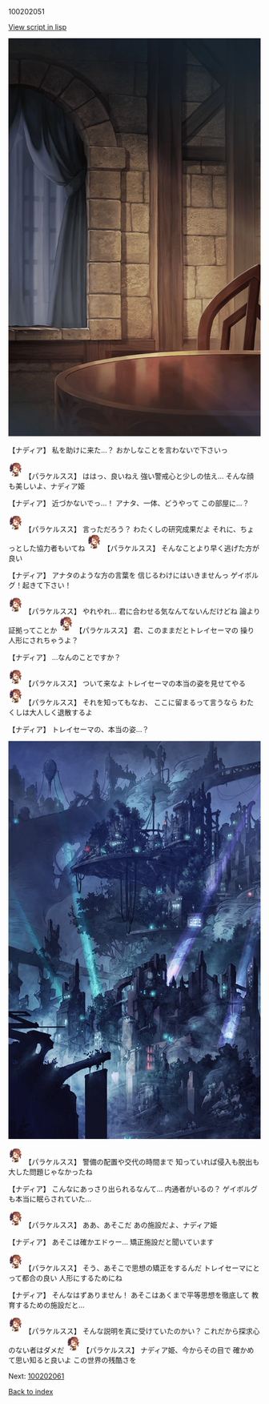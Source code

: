 100202051

[View script in lisp](../scripts/100202051.txt)

![201_room.png](../images/backgrounds/201_room.png)

【ナディア】
私を助けに来た…？
おかしなことを言わないで下さいっ

<img src="../images/units/3101311.png" alt="3101311.png" height="34"/>
【パラケルスス】
ははっ、良いねえ
強い警戒心と少しの怯え…
そんな顔も美しいよ、ナディア姫

【ナディア】
近づかないでっ…！
アナタ、一体、どうやって
この部屋に…？

<img src="../images/units/3101311.png" alt="3101311.png" height="34"/>
【パラケルスス】
言っただろう？
わたくしの研究成果だよ
それに、ちょっとした協力者もいてね

<img src="../images/units/3101311.png" alt="3101311.png" height="34"/>
【パラケルスス】
そんなことより早く逃げた方が良い

【ナディア】
アナタのような方の言葉を
信じるわけにはいきませんっ
ゲイボルグ！起きて下さい！

<img src="../images/units/3101311.png" alt="3101311.png" height="34"/>
【パラケルスス】
やれやれ…
君に合わせる気なんてないんだけどね
論より証拠ってことか

<img src="../images/units/3101311.png" alt="3101311.png" height="34"/>
【パラケルスス】
君、このままだとトレイセーマの
操り人形にされちゃうよ？

【ナディア】
…なんのことですか？

<img src="../images/units/3101311.png" alt="3101311.png" height="34"/>
【パラケルスス】
ついて来なよ
トレイセーマの本当の姿を見せてやる

<img src="../images/units/3101311.png" alt="3101311.png" height="34"/>
【パラケルスス】
それを知ってもなお、
ここに留まるって言うなら
わたくしは大人しく退散するよ

【ナディア】
トレイセーマの、本当の姿…？

![201_beast_night.png](../images/backgrounds/201_beast_night.png)

<img src="../images/units/3101311.png" alt="3101311.png" height="34"/>
【パラケルスス】
警備の配置や交代の時間まで
知っていれば侵入も脱出も
大した問題じゃなかったね

【ナディア】
こんなにあっさり出られるなんて…
内通者がいるの？
ゲイボルグも本当に眠らされていた…

<img src="../images/units/3101311.png" alt="3101311.png" height="34"/>
【パラケルスス】
ああ、あそこだ
あの施設だよ、ナディア姫

【ナディア】
あそこは確かエドゥー…
矯正施設だと聞いています

<img src="../images/units/3101311.png" alt="3101311.png" height="34"/>
【パラケルスス】
そう、あそこで思想の矯正をするんだ
トレイセーマにとって都合の良い
人形にするためにね

【ナディア】
そんなはずありません！
あそこはあくまで平等思想を徹底して
教育するための施設だと…

<img src="../images/units/3101311.png" alt="3101311.png" height="34"/>
【パラケルスス】
そんな説明を真に受けていたのかい？
これだから探求心のない者はダメだ

<img src="../images/units/3101311.png" alt="3101311.png" height="34"/>
【パラケルスス】
ナディア姫、今からその目で
確かめて思い知ると良いよ
この世界の残酷さを


Next: [100202061](100202061.md)

[Back to index](index.md)
